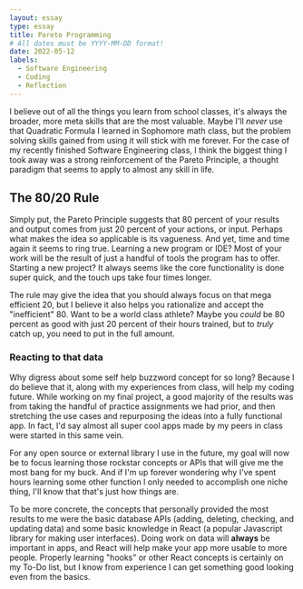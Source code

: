```yaml
---
layout: essay
type: essay
title: Pareto Programming
# All dates must be YYYY-MM-DD format!
date: 2022-05-12
labels:
  - Software Engineering
  - Coding
  - Reflection
---
```


I believe out of all the things you learn from school classes, it's always the broader, more meta skills that are the most valuable. Maybe I'll *never* use that Quadratic Formula I learned in Sophomore math class, but the problem solving skills gained from using it will stick with me forever. For the case of my recently finished Software Engineering class, I think the biggest thing I took away was a strong reinforcement of the Pareto Principle, a thought paradigm that seems to apply to almost any skill in life.

## The 80/20 Rule

Simply put, the Pareto Principle suggests that 80 percent of your results and output comes from just 20 percent of your actions, or input. Perhaps what makes the idea so applicable is its vagueness. And yet, time and time again it seems to ring true. Learning a new program or IDE? Most of your work will be the result of just a handful of tools the program has to offer. Starting a new project? It always seems like the core functionality is done super quick, and the touch ups take four times longer.

The rule may give the idea that you should always focus on that mega efficient 20, but I believe it also helps you rationalize and accept the "inefficient" 80. Want to be a world class athlete? Maybe you *could* be 80 percent as good with just 20 percent of their hours trained, but to *truly* catch up, you need to put in the full amount.

### Reacting to that data

Why digress about some self help buzzword concept for so long? Because I do believe that it, along with my experiences from class, will help my coding future. While working on my final project, a good majority of the results was from taking the handful of practice assignments we had prior, and then stretching the use cases and repurposing the ideas into a fully functional app. In fact, I'd say almost all super cool apps made by my peers in class were started in this same vein. 

For any open source or external library I use in the future, my goal will now be to focus learning those rockstar concepts or APIs that will give me the most bang for my buck. And if I'm up forever wondering why I've spent hours learning some other function I only needed to accomplish one niche thing, I'll know that that's just how things are.

To be more concrete, the concepts that personally provided the most results to me were the basic database APIs (adding, deleting, checking, and updating data) and some basic knowledge in React (a popular Javascript library for making user interfaces). Doing work on data will **always** be important in apps, and React will help make your app more usable to more people. Properly learning "hooks" or other React concepts is certainly on my To-Do list, but I know from experience I can get something good looking even from the basics.


